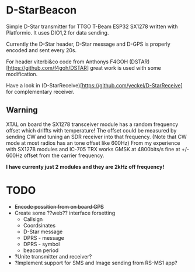 # D-StarBeacon

Simple D-Star transmitter for TTGO T-Beam ESP32 SX1278 written with Platformio. It uses DIO1,2 for data sending. 

Currently the D-Star header, D-Star message and D-GPS is properly encoded and sent every 20s.

For header viterbi&co code from Anthonys F4GOH
 (DSTAR)[https://github.com/f4goh/DSTAR] great work is used with some modification.

Have a look in (D-StarReceive)[https://github.com/yeckel/D-StarReceive] for complementary receiver.

## Warning
XTAL on board the SX1278 transceiver module has a random frequency offset which driffts with temperature! The offset could be measured by sending CW and tuning an SDR receiver 
into that frequency. (Note that CW mode at most radios has an tone offset like 600Hz) From my experience with SX1278 modules and IC-705 TRX
works GMSK at 4800bits/s fine at +/- 600Hz offset from the carrier frequency.

**I have currenty just 2 modules and they are 2kHz off frequency!**

# TODO
* <del> Encode possition from on board GPS
* Create some ??web?? interface forsetting 
    * Callsign
    * Coordsinates
    * D-Star message
    * DPRS - message
    * DPRS - symbol
    * beacon period
* ?Unite transmitter and receiver?
* ?Implement support for SMS and Image sending from RS-MS1 app? 
